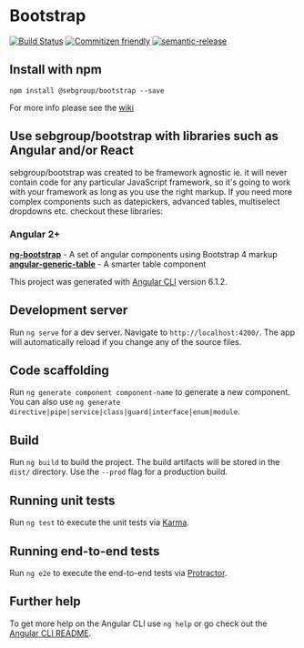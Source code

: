 # Bootstrap
[![Build Status](https://travis-ci.com/sebgroup/bootstrap.svg?token=tzrdkWGEu776AVobzRhp&branch=master)](https://travis-ci.com/sebgroup/bootstrap)
[![Commitizen friendly](https://img.shields.io/badge/commitizen-friendly-brightgreen.svg)](http://commitizen.github.io/cz-cli/)
[![semantic-release](https://img.shields.io/badge/%20%20%F0%9F%93%A6%F0%9F%9A%80-semantic--release-e10079.svg)](https://github.com/semantic-release/semantic-release)


## Install with npm
```
npm install @sebgroup/bootstrap --save
```

For more info please see the [wiki](https://github.com/sebgroup/bootstrap/wiki)


## Use sebgroup/bootstrap with libraries such as Angular and/or React
sebgroup/bootstrap was created to be framework agnostic ie. it will never contain code for any particular JavaScript framework, so it's going to work with your framework as long as you use the right markup. If you need more complex components such as datepickers, advanced tables, multiselect dropdowns etc. checkout these libraries:

### Angular 2+
[**ng-bootstrap**](https://ng-bootstrap.github.io/) - A set of angular components using Bootstrap 4 markup
[**angular-generic-table**](https://hjalmers.github.io/angular-generic-table/start) - A smarter table component


This project was generated with [Angular CLI](https://github.com/angular/angular-cli) version 6.1.2.

## Development server

Run `ng serve` for a dev server. Navigate to `http://localhost:4200/`. The app will automatically reload if you change any of the source files.

## Code scaffolding

Run `ng generate component component-name` to generate a new component. You can also use `ng generate directive|pipe|service|class|guard|interface|enum|module`.

## Build

Run `ng build` to build the project. The build artifacts will be stored in the `dist/` directory. Use the `--prod` flag for a production build.

## Running unit tests

Run `ng test` to execute the unit tests via [Karma](https://karma-runner.github.io).

## Running end-to-end tests

Run `ng e2e` to execute the end-to-end tests via [Protractor](http://www.protractortest.org/).

## Further help

To get more help on the Angular CLI use `ng help` or go check out the [Angular CLI README](https://github.com/angular/angular-cli/blob/master/README.md).
